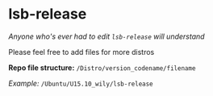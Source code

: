 # lsb-release
*Anyone who's ever had to edit `lsb-release` will understand*


Please feel free to add files for more distros


**Repo file structure:** `/Distro/version_codename/filename`

*Example:* `/Ubuntu/U15.10_wily/lsb-release`
